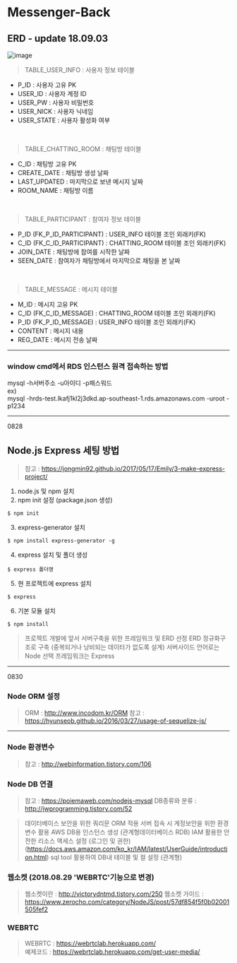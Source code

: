 # Messenger-Back

## ERD - update 18.09.03
![image](https://user-images.githubusercontent.com/26675063/44985613-e5908900-afbb-11e8-8cd2-c79187116bbc.png)

>TABLE_USER_INFO : 사용자 정보 테이블
 - P_ID : 사용자 고유 PK
 - USER_ID : 사용자 계정 ID
 - USER_PW : 사용자 비밀번호 
 - USER_NICK : 사용자 닉네임
 - USER_STATE : 사용자 활성화 여부
 
<br> 
 
>TABLE_CHATTING_ROOM : 채팅방 테이블
 - C_ID : 채팅방 고유 PK
 - CREATE_DATE : 채팅방 생성 날짜
 - LAST_UPDATED : 마지막으로 보낸 메시지 날짜
 - ROOM_NAME : 채팅방 이름

<br>

>TABLE_PARTICIPANT : 참여자 정보 테이블
 - P_ID (FK_P_ID_PARTICIPANT) : USER_INFO 테이블 조인 외래키(FK)
 - C_ID (FK_C_ID_PARTICIPANT) : CHATTING_ROOM 테이블 조인 외래키(FK)
 - JOIN_DATE : 채팅방에 참여를 시작한 날짜
 - SEEN_DATE : 참여자가 채팅방에서 마지막으로 채팅을 본 날짜

<br>

>TABLE_MESSAGE : 메시지 테이블
 - M_ID : 메시지 고유 PK
 - C_ID (FK_C_ID_MESSAGE) : CHATTING_ROOM 테이블 조인 외래키(FK)
 - P_ID (FK_P_ID_MESSAGE) : USER_INFO 테이블 조인 외래키(FK)
 - CONTENT : 메시지 내용
 - REG_DATE : 메시지 전송 날짜
 
* * *
### window cmd에서 RDS 인스턴스 원격 접속하는 방법
mysql -h서버주소 -u아이디 -p패스워드<br>
ex)<br>
mysql -hrds-test.lkafj1kl2j3dkd.ap-southeast-1.rds.amazonaws.com -uroot -p1234

* * *
0828
## Node.js Express 세팅 방법
> 참고 : https://jongmin92.github.io/2017/05/17/Emily/3-make-express-project/
1. node.js 및 npm 설치
2. npm init 설정 (package.json 생성)
  ```
  $ npm init
  ```
3. express-generator 설치
  ```
  $ npm install express-generator -g
  ```
4. express 설치 및 폴더 생성
  ```
  $ express 폴더명
  ```
5. 현 프로젝트에 express 설치
  ```
  $ express
  ```
6. 기본 모듈 설치
  ```
  $ npm install
  ```


> 프로젝트 개발에 앞서 서버구축을 위한 프레임워크 및 ERD 선정
> ERD 정규화구조로 구축 (중복되거나 낭비되는 데이터가 없도록 설계)
> 서버사이드 언어로는 Node 선택
> 프레임워크는 Express

* * *
0830
### Node ORM 설정
> ORM : http://www.incodom.kr/ORM
> 참고 : https://hyunseob.github.io/2016/03/27/usage-of-sequelize-js/

***
### Node 환경변수
>참고 : http://webinformation.tistory.com/106


### Node DB 연결
>참고 : https://poiemaweb.com/nodejs-mysql
>DB종류와 분류 : http://jwprogramming.tistory.com/52

> 데이터베이스 보안을 위한 쿼리문 ORM 적용
> 서버 접속 시 계정보안을 위한 환경변수 활용
> AWS DB용 인스턴스 생성 (관계형데이터베이스 RDB)
> IAM 활용한 안전한 리소스 액세스 설정 (로그인 및 권한) (https://docs.aws.amazon.com/ko_kr/IAM/latest/UserGuide/introduction.html)
> sql tool 활용하여 DB내 테이블 및 컬 설정 (관계형)

### 웹소켓 (2018.08.29 'WEBRTC'기능으로 변경)
> 웹소켓이란 : http://victorydntmd.tistory.com/250
> 웹소켓 가이드 : https://www.zerocho.com/category/NodeJS/post/57df854f5f0b02001505fef2


### WEBRTC
> WEBRTC : https://webrtclab.herokuapp.com/   
> 예제코드 : https://webrtclab.herokuapp.com/get-user-media/
